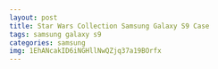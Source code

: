```yaml
---
layout: post
title: Star Wars Collection Samsung Galaxy S9 Case
tags: samsung galaxy s9
categories: samsung
img: 1EhANcakID6iNGHllNwQZjq37a19BOrfx
---
```

